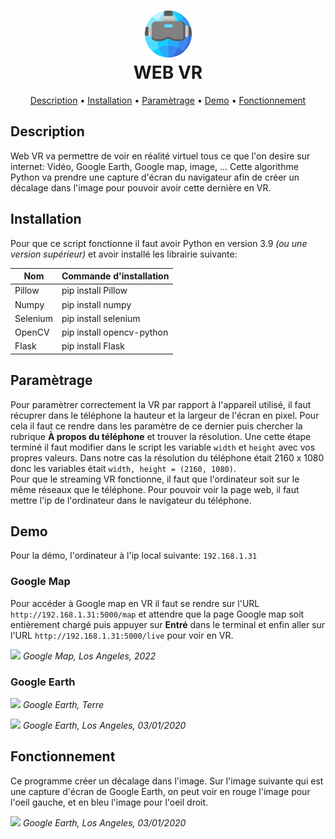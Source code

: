<h1 align="center" >
    <img src="https://raw.githubusercontent.com/Game-K-Hack/VRweb/main/images/WebVR.png" width=75 />
    <br>
    WEB VR
</h1>

<p align="center">
  <a href="#Description">Description</a> •
  <a href="#Installation">Installation</a> •
  <a href="#Paramètrage">Paramètrage</a> •
  <a href="#Demo">Demo</a> •
  <a href="#Fonctionnement">Fonctionnement</a>
</p>


## Description

Web VR va permettre de voir en réalité virtuel tous ce que l'on desire sur internet: Vidéo, Google Earth, Google map, image, ... Cette algorithme Python va prendre une capture d'écran du navigateur afin de créer un décalage dans l'image pour pouvoir avoir cette dernière en VR.

## Installation

Pour que ce script fonctionne il faut avoir Python en version 3.9 *(ou une version supérieur)* et avoir installé les librairie suivante:

| Nom | Commande d'installation |
| ------ | ------ |
| Pillow | pip install Pillow |
| Numpy | pip install numpy |
| Selenium | pip install selenium |
| OpenCV | pip install opencv-python |
| Flask | pip install Flask

## Paramètrage

Pour paramètrer correctement la VR par rapport à l'appareil utilisé, il faut récuprer dans le téléphone la hauteur et la largeur de l'écran en pixel. Pour cela il faut ce rendre dans les paramètre de ce dernier puis chercher la rubrique **À propos du téléphone** et trouver la résolution. Une cette étape terminé il faut modifier dans le script les variable `width` et `height` avec vos propres valeurs. Dans notre cas la résolution du téléphone était 2160 x 1080 donc les variables était `width, height = (2160, 1080)`.
<br>
Pour que le streaming VR fonctionne, il faut que l'ordinateur soit sur le même réseaux que le téléphone. Pour pouvoir voir la page web, il faut mettre l'ip de l'ordinateur dans le navigateur du téléphone.

## Demo

Pour la démo, l'ordinateur à l'ip local suivante: `192.168.1.31`

### Google Map

Pour accéder à Google map en VR il faut se rendre sur l'URL `http://192.168.1.31:5000/map` et attendre que la page Google map soit entièrement chargé puis appuyer sur **Entré** dans le terminal et enfin aller sur l'URL `http://192.168.1.31:5000/live` pour voir en VR.

![](https://raw.githubusercontent.com/Game-K-Hack/VRweb/main/images/Clipboard01.png)
*Google Map, Los Angeles, 2022*

### Google Earth

![](https://raw.githubusercontent.com/Game-K-Hack/VRweb/main/images/Clipboard02.png)
*Google Earth, Terre*

![](https://raw.githubusercontent.com/Game-K-Hack/VRweb/main/images/Clipboard03.png)
*Google Earth, Los Angeles, 03/01/2020*

## Fonctionnement

Ce programme créer un décalage dans l'image. Sur l'image suivante qui est une capture d'écran de Google Earth, on peut voir en rouge l'image pour l'oeil gauche, et en bleu l'image pour l'oeil droit.

![](https://raw.githubusercontent.com/Game-K-Hack/VRweb/main/images/screenshot.png)
*Google Earth, Los Angeles, 03/01/2020*
